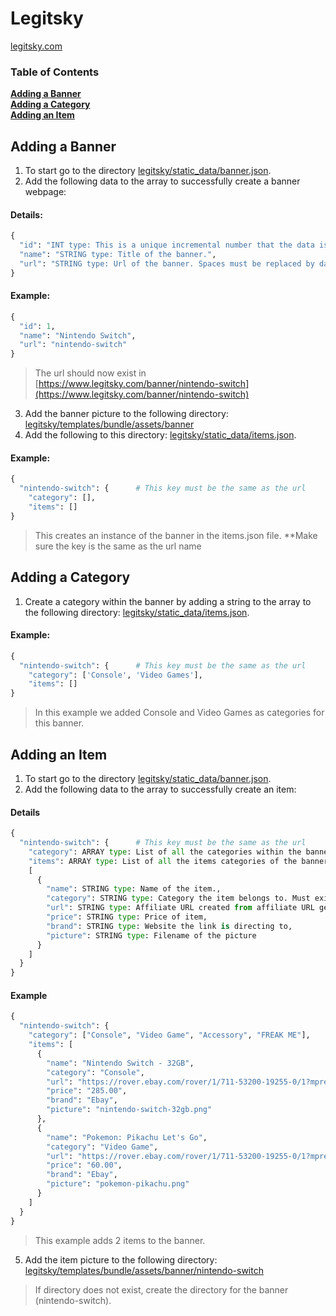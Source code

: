# Legitsky
[legitsky.com](https://www.legitsky.com/) 

### Table of Contents
**[Adding a Banner](#adding-a-banner)**<br>
**[Adding a Category](#adding-a-category)**<br>
**[Adding an Item](#adding-an-item)**<br>


## Adding a Banner
1. To start go to the directory [legitsky/static_data/banner.json](https://github.com/goryfigment/legitsky/blob/master/static_data/banner.json).
2. Add the following data to the array to successfully create a banner webpage:

#### Details:
```python
{
  "id": "INT type: This is a unique incremental number that the data is given.",
  "name": "STRING type: Title of the banner.",
  "url": "STRING type: Url of the banner. Spaces must be replaced by dashes and lowercase."
}
```

#### Example:
```python
{
  "id": 1,
  "name": "Nintendo Switch",
  "url": "nintendo-switch"
}
```
> The url should now exist in [https://www.legitsky.com/banner/nintendo-switch](https://www.legitsky.com/banner/nintendo-switch)

3. Add the banner picture to the following directory: [legitsky/templates/bundle/assets/banner](https://github.com/goryfigment/legitsky/tree/master/templates/bundle/assets)
4. Add the following to this directory: [legitsky/static_data/items.json](https://github.com/goryfigment/legitsky/blob/master/static_data/banner.json).

#### Example:
```python
{
  "nintendo-switch": {      # This key must be the same as the url
    "category": [],
    "items": []
}
```
> This creates an instance of the banner in the items.json file. **Make sure the key is the same as the url name

## Adding a Category
1. Create a category within the banner by adding a string to the array to the following directory: [legitsky/static_data/items.json](https://github.com/goryfigment/legitsky/blob/master/static_data/banner.json).

#### Example:
```python
{
  "nintendo-switch": {      # This key must be the same as the url
    "category": ['Console', 'Video Games'],
    "items": []
}
```
> In this example we added Console and Video Games as categories for this banner.

## Adding an Item
1. To start go to the directory [legitsky/static_data/banner.json](https://github.com/goryfigment/legitsky/blob/master/static_data/banner.json).
2. Add the following data to the array to successfully create an item:

#### Details
```python
{
  "nintendo-switch": {      # This key must be the same as the url
    "category": ARRAY type: List of all the categories within the banner,
    "items": ARRAY type: List of all the items categories of the banner,
    [
      {
        "name": STRING type: Name of the item.,
        "category": STRING type: Category the item belongs to. Must exist in the list!,
        "url": STRING type: Affiliate URL created from affiliate URL generator,
        "price": STRING type: Price of item,
        "brand": STRING type: Website the link is directing to,
        "picture": STRING type: Filename of the picture
      }
    ]
  }
}
```

#### Example
```python
{
  "nintendo-switch": {
    "category": ["Console", "Video Game", "Accessory", "FREAK ME"],
    "items": [
      {
        "name": "Nintendo Switch - 32GB",
        "category": "Console",
        "url": "https://rover.ebay.com/rover/1/711-53200-19255-0/1?mpre=https%3A%2F%2Fwww.ebay.com%2Fitm%2FNintendo-Switch-32GB-Gray-Console-with-Neon-Red-Neon-Blue-Joy-Con%2F264105667290%3Fepid%3D23024812516%26hash%3Ditem3d7decaada%3Ag%3AhH0AAOSwJd1b49Uw%3Ark%3A17%3Apf%3A0%26LH_BIN%3D1&campid=5338332315&toolid=20008",
        "price": "285.00",
        "brand": "Ebay",
        "picture": "nintendo-switch-32gb.png"
      },
      {
        "name": "Pokemon: Pikachu Let's Go",
        "category": "Video Game",
        "url": "https://rover.ebay.com/rover/1/711-53200-19255-0/1?mpre=https%3A%2F%2Fwww.ebay.com%2Fitm%2FNintendo-Switch-32GB-Gray-Console-with-Neon-Red-Neon-Blue-Joy-Con%2F264105667290%3Fepid%3D23024812516%26hash%3Ditem3d7decaada%3Ag%3AhH0AAOSwJd1b49Uw%3Ark%3A17%3Apf%3A0%26LH_BIN%3D1&campid=5338332315&toolid=20008",
        "price": "60.00",
        "brand": "Ebay",
        "picture": "pokemon-pikachu.png"
      }
    ]
  }
}
```
> This example adds 2 items to the banner.

5. Add the item picture to the following directory: [legitsky/templates/bundle/assets/banner/nintendo-switch](https://github.com/goryfigment/legitsky/tree/master/templates/bundle/assets)
> If directory does not exist, create the directory for the banner (nintendo-switch).
